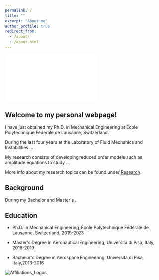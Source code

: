```yaml
---
permalink: /
title: ""
excerpt: "About me"
author_profile: true
redirect_from: 
  - /about/
  - /about.html
---
```


![Editing a markdown file for a talk](/images/Fluid_Oscillations_bis.pdf)


Welcome to my personal webpage!
------

I have just obtained my Ph.D. in Mechanical Engineering at École Polytechnique Fédérale de Lausanne, Switzerland. 

During the last four years at the Laboratory of Fluid Mechanics and Instabilities ...

My research consists of developing reduced order models such as amplitude equations to study ... 

More info about my research topics can be found under [Research](https://alessandro-bongarzone.github.io/research/). 


Background
------

During my Bachelor and Master's ..

Education
------
- Ph.D. in Mechanical Engineering, École Polytechnique Fédérale de Lausanne, Switzerland, 2019-2023
* Master's Degree in Aeronautical Engineering, Università di Pisa, Italy, 2016-2019
+ Bachelor's Degree in Aerospace Engineering, Università di Pisa, Italy,2013-2016

![Affiliations_Logos](/images/affiliations_logos.jpg)

